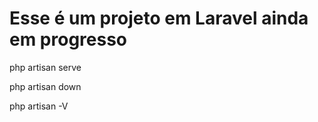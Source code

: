 # Esse é um projeto em Laravel ainda em progresso

php artisan serve

php artisan down

php artisan -V


